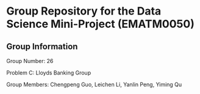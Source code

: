 # Group Repository for the Data Science Mini-Project (EMATM0050)

## Group Information
Group Number: 26

Problem C: Lloyds Banking Group

Group Members: Chengpeng Guo, Leichen Li, Yanlin Peng, Yiming Qu

